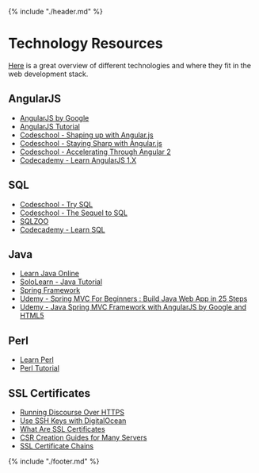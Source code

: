 {% include "./header.md" %}

# Technology Resources

[Here](https://coggle.it/diagram/52e97f8c5a143de239005d1b/56212c4e4c505e0045c0d3bda59b77e5977c2c9bd40f3fd0b451bdcf8da4aa52) is a great overview of different technologies and where they fit in the web development stack.


## AngularJS
* [AngularJS by Google](https://angularjs.org/)
* [AngularJS Tutorial](https://docs.angularjs.org/tutorial)
* [Codeschool - Shaping up with Angular.js](https://www.codeschool.com/courses/shaping-up-with-angular-js)
* [Codeschool - Staying Sharp with Angular.js](https://www.codeschool.com/courses/staying-sharp-with-angular-js)
* [Codeschool - Accelerating Through Angular 2](https://www.codeschool.com/courses/accelerating-through-angular-2)
* [Codecademy - Learn AngularJS 1.X](https://www.codecademy.com/learn/learn-angularjs)

## SQL
* [Codeschool - Try SQL](https://www.codeschool.com/courses/try-sql)
* [Codeschool - The Sequel to SQL](https://www.codeschool.com/courses/the-sequel-to-sql)
* [SQLZOO](http://sqlzoo.net/)
* [Codecademy - Learn SQL](https://www.codecademy.com/learn/learn-sql)

## Java
* [Learn Java Online](http://www.learnjavaonline.org/)
* [SoloLearn - Java Tutorial](http://www.sololearn.com/Course/Java/)
* [Spring Framework](https://spring.io/)
* [Udemy - Spring MVC For Beginners : Build Java Web App in 25 Steps](https://www.udemy.com/spring-mvc-tutorial-for-beginners-step-by-step/)
* [Udemy - Java Spring MVC Framework with AngularJS by Google and HTML5](https://www.udemy.com/java-spring-mvc-framework-with-angularjs-by-google-and-html5/)

## Perl
* [Learn Perl](http://learn-perl.org/)
* [Perl Tutorial](http://www.perltutorial.org/)

## SSL Certificates
* [Running Discourse Over HTTPS](https://leland.me/https-discourse/)
* [Use SSH Keys with DigitalOcean](https://www.digitalocean.com/community/tutorials/how-to-use-ssh-keys-with-digitalocean-droplets)
* [What Are SSL Certificates](https://www.digicert.com/ssl.htm)
* [CSR Creation Guides for Many Servers](https://www.digicert.com/csr-creation.htm)
* [SSL Certificate Chains](https://support.dnsimple.com/articles/what-is-ssl-certificate-chain/)


{% include "./footer.md" %}
